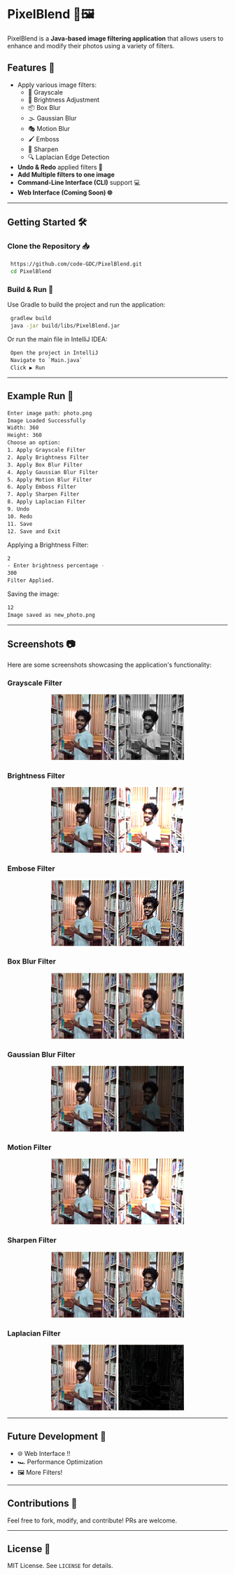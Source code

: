 # PixelBlend 🎨🖼️

PixelBlend is a **Java-based image filtering application** that allows users to enhance and modify their photos using a variety of filters.
## Features 🚀
- Apply various image filters:
  - 🏴 Grayscale
  - 🌟 Brightness Adjustment
  - 📦 Box Blur
  - 🌫️ Gaussian Blur
  - 🎭 Motion Blur
  - 🖌️ Emboss
  - 🔪 Sharpen
  - 🔍 Laplacian Edge Detection
- **Undo & Redo** applied filters 🔄
- **Add Multiple filters to one image**
- **Command-Line Interface (CLI)** support 💻
- **Web Interface (Coming Soon) 🌐**


---

## Getting Started 🛠️

### Clone the Repository 📥
```bash
 https://github.com/code-GDC/PixelBlend.git
 cd PixelBlend
```

### Build & Run 🚀
Use Gradle to build the project and run the application:
```bash
 gradlew build 
 java -jar build/libs/PixelBlend.jar
```
Or run the main file in IntelliJ IDEA:
```bash
 Open the project in IntelliJ
 Navigate to `Main.java`
 Click ▶️ Run
```

---

## Example Run 📸
```bash
Enter image path: photo.png
Image Loaded Successfully
Width: 360
Height: 360
Choose an option:
1. Apply Grayscale Filter
2. Apply Brightness Filter
3. Apply Box Blur Filter
4. Apply Gaussian Blur Filter
5. Apply Motion Blur Filter
6. Apply Emboss Filter
7. Apply Sharpen Filter
8. Apply Laplacian Filter
9. Undo
10. Redo
11. Save 
12. Save and Exit
```

Applying a Brightness Filter:
```bash
2
- Enter brightness percentage -
300
Filter Applied.
```

Saving the image:
```bash
12
Image saved as new_photo.png
```

---

## Screenshots 📷
Here are some screenshots showcasing the application's functionality:

### Grayscale Filter
<p align="center">
  <img src="assets/Indunil.jpg" alt="Screenshot" width="150">
  <img src="assets/Grayscale_Indunil.jpg" alt="Screenshot" width="150">
</p>

### Brightness Filter
<p align="center">
  <img src="assets/Indunil.jpg" alt="Screenshot" width="150">
  <img src="assets/Brightness_Indunil.jpg" alt="Screenshot" width="150">
</p>

### Embose Filter
<p align="center">
  <img src="assets/Indunil.jpg" alt="Screenshot" width="150">
  <img src="assets/Embose_Indunil.jpg" alt="Screenshot" width="150">
</p>

### Box Blur Filter
<p align="center">
  <img src="assets/Indunil.jpg" alt="Screenshot" width="150">
  <img src="assets/Box_Indunil.jpg" alt="Screenshot" width="150">
</p>

### Gaussian Blur Filter
<p align="center">
  <img src="assets/Indunil.jpg" alt="Screenshot" width="150">
  <img src="assets/Gaussian_Indunil.jpg" alt="Screenshot" width="150">
</p>

### Motion Filter
<p align="center">
  <img src="assets/Indunil.jpg" alt="Screenshot" width="150">
  <img src="assets/Motion_Indunil.jpg" alt="Screenshot" width="150">
</p>

### Sharpen Filter
<p align="center">
  <img src="assets/Indunil.jpg" alt="Screenshot" width="150">
  <img src="assets/Sharpen_Indunil.jpg" alt="Screenshot" width="150">
</p>

### Laplacian Filter
<p align="center">
  <img src="assets/Indunil.jpg" alt="Screenshot" width="150">
  <img src="assets/Laplacian_Indunil.jpg" alt="Screenshot" width="150">
</p>

---

## Future Development 🌱
- 🌐 Web Interface !!
- 🏎️ Performance Optimization
- 🖼️ More Filters!

---

## Contributions 🤝
Feel free to fork, modify, and contribute! PRs are welcome.

---

## License 📜
MIT License. See `LICENSE` for details.
